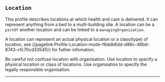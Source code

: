 ## `Location`

This profile describes locations at which health and care is delivered. It can represent anything from a bed to a multi-building site. A location can be a `partOf` another location and can be linked to a `managingOrganization`.

A location can represent an actual physical location or a class(type) of location, see {{pagelink:Profile-Location-mode-f6ddb6dd-d86c-46bd-8743-cfc70cd33545}} for futher infomation.

Be careful not confuse location with organisation. Use location to specify a physical location or class of locations. Use organisation to specify the legally responsible organisation.


---